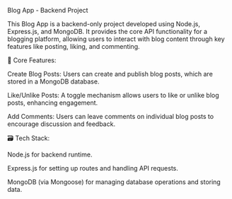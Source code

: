 Blog App - Backend Project

This Blog App is a backend-only project developed using Node.js, Express.js, and MongoDB. It provides the core API functionality for a blogging platform, allowing users to interact with blog content through key features like posting, liking, and commenting.

🔧 Core Features:

Create Blog Posts: Users can create and publish blog posts, which are stored in a MongoDB database.

Like/Unlike Posts: A toggle mechanism allows users to like or unlike blog posts, enhancing engagement.

Add Comments: Users can leave comments on individual blog posts to encourage discussion and feedback.


🗃️ Tech Stack:

Node.js for backend runtime.

Express.js for setting up routes and handling API requests.

MongoDB (via Mongoose) for managing database operations and storing data.
